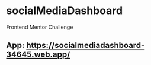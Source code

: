 # socialMediaDashboard
Frontend Mentor Challenge


## App: https://socialmediadashboard-34645.web.app/

